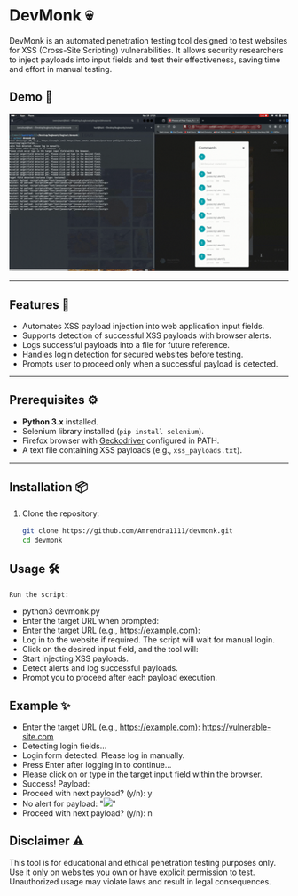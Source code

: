 # DevMonk 💀

DevMonk is an automated penetration testing tool designed to test websites for XSS (Cross-Site Scripting) vulnerabilities. It allows security researchers to inject payloads into input fields and test their effectiveness, saving time and effort in manual testing.

## Demo 🎥
![DevMonk Demo](assets/devmonk.gif)

---

## Features 🚀
- Automates XSS payload injection into web application input fields.
- Supports detection of successful XSS payloads with browser alerts.
- Logs successful payloads into a file for future reference.
- Handles login detection for secured websites before testing.
- Prompts user to proceed only when a successful payload is detected.

---

## Prerequisites ⚙️
- **Python 3.x** installed.
- Selenium library installed (`pip install selenium`).
- Firefox browser with [Geckodriver](https://github.com/mozilla/geckodriver/releases) configured in PATH.
- A text file containing XSS payloads (e.g., `xss_payloads.txt`).

---

## Installation 📦
1. Clone the repository:
   ```bash
   git clone https://github.com/Amrendra1111/devmonk.git
   cd devmonk
## Usage 🛠️

    Run the script:

- python3 devmonk.py
- Enter the target URL when prompted:
- Enter the target URL (e.g., https://example.com):
- Log in to the website if required. The script will wait for manual login.
- Click on the desired input field, and the tool will:
- Start injecting XSS payloads.
- Detect alerts and log successful payloads.
- Prompt you to proceed after each payload execution.

## Example ✨

- Enter the target URL (e.g., https://example.com): https://vulnerable-site.com
- Detecting login fields...
- Login form detected. Please log in manually.
- Press Enter after logging in to continue...
- Please click on or type in the target input field within the browser.
- Success! Payload: <script>alert('XSS');</script>
- Proceed with next payload? (y/n): y
- No alert for payload: "<img src=x onerror=alert(1)>"
- Proceed with next payload? (y/n): n

## Disclaimer ⚠️

This tool is for educational and ethical penetration testing purposes only.
Use it only on websites you own or have explicit permission to test. Unauthorized usage may violate laws and result in legal consequences.

